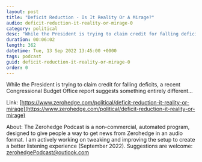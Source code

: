 ```yaml
---
layout: post
title: "Deficit Reduction - Is It Reality Or A Mirage?"
audio: deficit-reduction-it-reality-or-mirage-0
category: political
desc: "While the President is trying to claim credit for falling deficits, a recent Congressional Budget Office report suggests something entirely different..."
duration: 00:06:02
length: 362
datetime: Tue, 13 Sep 2022 13:45:00 +0000
tags: podcast
guid: deficit-reduction-it-reality-or-mirage-0
order: 0
---
```

While the President is trying to claim credit for falling deficits, a recent Congressional Budget Office report suggests something entirely different...

Link: [https://www.zerohedge.com/political/deficit-reduction-it-reality-or-mirage](https://www.zerohedge.com/political/deficit-reduction-it-reality-or-mirage)

About: The Zerohedge Podcast is a non-commercial, automated program, designed to give people a way to get news from Zerohedge in an audio format.  I am actively working on tweaking and improving the setup to create a better listening experience (September 2022).  Suggestions are welcome: [zerohedgePodcast@outlook.com](mailto:zerohedgePodcast@outlook.com)